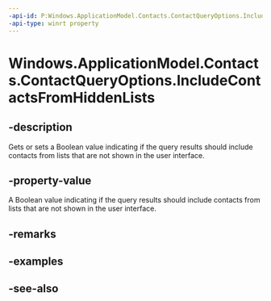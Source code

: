 ----api-id: P:Windows.ApplicationModel.Contacts.ContactQueryOptions.IncludeContactsFromHiddenLists
-api-type: winrt property
---<!-- Property syntaxpublic bool IncludeContactsFromHiddenLists { get;  set; }--># Windows.ApplicationModel.Contacts.ContactQueryOptions.IncludeContactsFromHiddenLists## -descriptionGets or sets a Boolean value indicating if the query results should include contacts from lists that are not shown in the user interface.## -property-valueA Boolean value indicating if the query results should include contacts from lists that are not shown in the user interface.## -remarks## -examples## -see-also